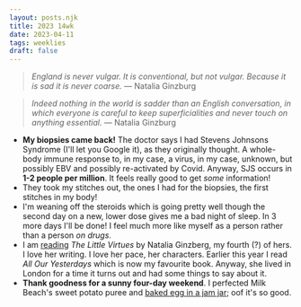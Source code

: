 ```yaml
---
layout: posts.njk
title: 2023 14wk
date: 2023-04-11
tags: weeklies
draft: false
---
```


> _England is never vulgar. It is conventional, but not vulgar. Because it is sad it is never coarse._ — Natalia Ginzburg

> _Indeed nothing in the world is sadder than an English conversation, in which everyone is careful to keep superficialities and never touch on anything essential._ — Natalia Ginzburg

- **My biopsies came back!** The doctor says I had Stevens Johnsons Syndrome (I'll let you Google it), as they originally thought. A whole-body immune response to, in my case, a virus, in my case, unknown, but possibly EBV and possibly re-activated by Covid. Anyway, SJS occurs in **1-2 people per million**. It feels really good to get _some_ information!
- They took my stitches out, the ones I had for the biopsies, the first stitches in my body!
- I'm weaning off the steroids which is going pretty well though the second day on a new, lower dose gives me a bad night of sleep. In 3 more days I'll be done! I feel much more like myself as a person rather than a person _on drugs_.
- I am [reading](/reading) _The Little Virtues_ by Natalia Ginzberg, my fourth (?) of hers. I love her writing. I love her pace, her characters. Earlier this year I read _All Our Yesterdays_ which is now my favourite book. Anyway, she lived in London for a time it turns out and had some things to say about it.
- **Thank goodness for a sunny four-day weekend**. I perfected Milk Beach's sweet potato puree and [baked egg in a jam jar](https://www.instagram.com/p/CcHzmYkgOp4/?hl=en); oof it's so good. 



